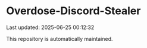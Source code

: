 # Overdose-Discord-Stealer

Last updated: 2025-06-25 00:12:32

This repository is automatically maintained.
